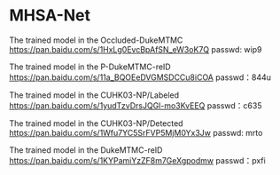 # MHSA-Net

The  trained model  in the Occluded-DukeMTMC
https://pan.baidu.com/s/1HxLg0EvcBpAfSN_eW3oK7Q  passwd: wip9


The  trained model  in the  P-DukeMTMC-reID
https://pan.baidu.com/s/11a_BQOEeDVGMSDCCu8iCOA 
passwd：844u 




The  trained model  in the CUHK03-NP/Labeled
https://pan.baidu.com/s/1yudTzvDrsJQGl-mo3KvEEQ  passwd：c635




The  trained model  in the CUHK03-NP/Detected
https://pan.baidu.com/s/1Wfu7YC5SrFVP5MjM0Yx3Jw   passwd: mrto



The  trained model  in the DukeMTMC-reID 
https://pan.baidu.com/s/1KYPamiYzZF8m7GeXgpodmw  passwd：pxfi 

